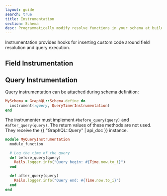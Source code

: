 ```yaml
---
layout: guide
search: true
title: Instrumentation
section: Schema
desc: Programmatically modify resolve functions in your schema at build-time.
---
```


Instrumentation provides hooks for inserting custom code around field resolution and query execution.

## Field Instrumentation

## Query Instrumentation

Query instrumentation can be attached during schema definition:

```ruby
MySchema = GraphQL::Schema.define do
  instrument(:query, QueryTimerInstrumentation)
end
```

The instrumenter must implement `#before_query(query)` and `#after_query(query)`. The return values of these methods are not used. They receive the {{ "GraphQL::Query" | api_doc }} instance.

```ruby
module MyQueryInstrumentation
  module_function

  # Log the time of the query
  def before_query(query)
    Rails.logger.info("Query begin: #{Time.now.to_i}")
  end

  def after_query(query)
    Rails.logger.info("Query end: #{Time.now.to_i}")
  end
end
```

